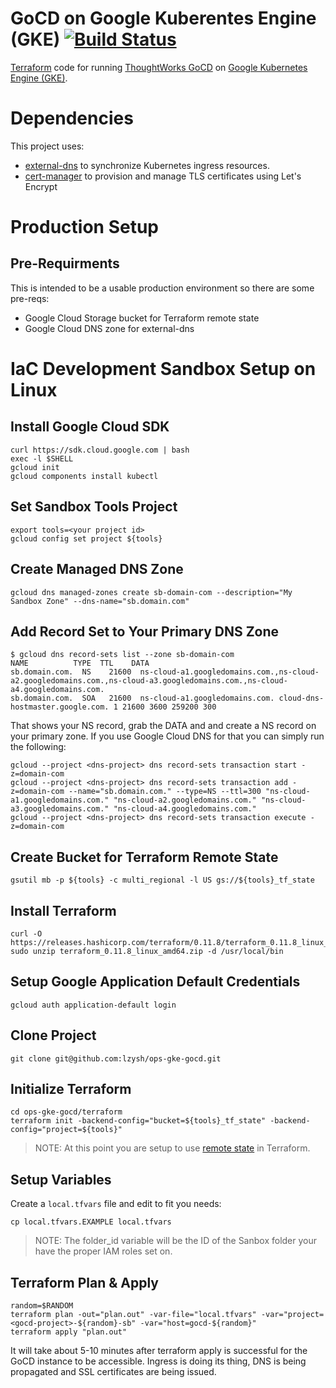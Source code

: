 # GoCD on Google Kuberentes Engine (GKE) [![Build Status](https://travis-ci.org/lzysh/ops-gke-gocd.svg?branch=master)](https://travis-ci.org/lzysh/ops-gke-gocd)
[Terraform](https://www.terraform.io) code for running [ThoughtWorks GoCD](https://www.gocd.org/) on [Google Kubernetes Engine (GKE)](https://cloud.google.com/kubernetes-engine).
# Dependencies
This project uses:
* [external-dns](https://github.com/kubernetes-incubator/external-dns) to synchronize Kubernetes ingress resources.
* [cert-manager](https://github.com/jetstack/cert-manager) to provision and manage TLS certificates using Let's Encrypt
# Production Setup
## Pre-Requirments
This is intended to be a usable production environment so there are some pre-reqs:
* Google Cloud Storage bucket for Terraform remote state
* Google Cloud DNS zone for external-dns
# IaC Development Sandbox Setup on Linux
## Install Google Cloud SDK
```none
curl https://sdk.cloud.google.com | bash
exec -l $SHELL
gcloud init
gcloud components install kubectl
```
## Set Sandbox Tools Project
```none
export tools=<your project id>
gcloud config set project ${tools}
```
## Create Managed DNS Zone
```none
gcloud dns managed-zones create sb-domain-com --description="My Sandbox Zone" --dns-name="sb.domain.com"
```
## Add Record Set to Your Primary DNS Zone
```none
$ gcloud dns record-sets list --zone sb-domain-com
NAME          TYPE  TTL    DATA
sb.domain.com.  NS    21600  ns-cloud-a1.googledomains.com.,ns-cloud-a2.googledomains.com.,ns-cloud-a3.googledomains.com.,ns-cloud-a4.googledomains.com.
sb.domain.com.  SOA   21600  ns-cloud-a1.googledomains.com. cloud-dns-hostmaster.google.com. 1 21600 3600 259200 300
```
That shows your NS record, grab the DATA and and create a NS record on your primary zone. If you use Google Cloud DNS for that you can simply run the following: 
```none
gcloud --project <dns-project> dns record-sets transaction start -z=domain-com
gcloud --project <dns-project> dns record-sets transaction add -z=domain-com --name="sb.domain.com." --type=NS --ttl=300 "ns-cloud-a1.googledomains.com." "ns-cloud-a2.googledomains.com." "ns-cloud-a3.googledomains.com." "ns-cloud-a4.googledomains.com."
gcloud --project <dns-project> dns record-sets transaction execute -z=domain-com
```
## Create Bucket for Terraform Remote State
```none
gsutil mb -p ${tools} -c multi_regional -l US gs://${tools}_tf_state
```
## Install Terraform
```none
curl -O https://releases.hashicorp.com/terraform/0.11.8/terraform_0.11.8_linux_amd64.zip
sudo unzip terraform_0.11.8_linux_amd64.zip -d /usr/local/bin
```
## Setup Google Application Default Credentials
```none
gcloud auth application-default login
```
## Clone Project
```none
git clone git@github.com:lzysh/ops-gke-gocd.git
```
## Initialize Terraform
```none
cd ops-gke-gocd/terraform
terraform init -backend-config="bucket=${tools}_tf_state" -backend-config="project=${tools}"
```
> NOTE: At this point you are setup to use [remote state](https://www.terraform.io/docs/state/remote.html) in Terraform. 
## Setup Variables
Create a `local.tfvars` file and edit to fit you needs:
```none
cp local.tfvars.EXAMPLE local.tfvars
```
>NOTE: The folder_id variable will be the ID of the Sanbox folder your have the proper IAM roles set on.
## Terraform Plan & Apply
```none
random=$RANDOM
terraform plan -out="plan.out" -var-file="local.tfvars" -var="project=<gocd-project>-${random}-sb" -var="host=gocd-${random}"
terraform apply "plan.out"
```
It will take about 5-10 minutes after terraform apply is successful for the GoCD instance to be accessible. Ingress is doing its thing, DNS is being propagated and SSL certificates are being issued.
